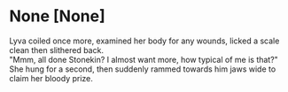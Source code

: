 # None [None]
Lyva coiled once more, examined her body for any wounds, licked a scale clean then slithered back.    
"Mmm, all done Stonekin? I almost want more, how typical of me is that?" She hung for a second, then suddenly rammed towards him jaws wide to claim her bloody prize.
